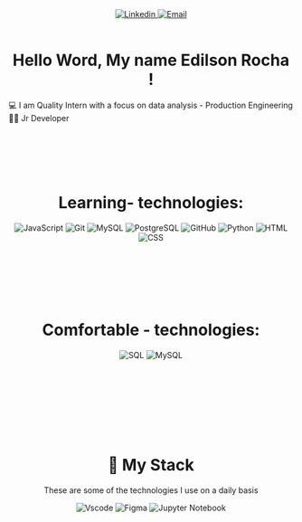 <div align="center">

 <a href="https://www.linkedin.com/in/edilson-rocha-8025351bb/">
 <img src="https://img.shields.io/badge/-LinkedIn-blue?style=for-the-badge&logo=Linkedin&logoColor=white" alt="Linkedin" title="Linkedin" >
 </a> 

 <a href="mailto:eacorocha@gmail.com">
 <img src="https://img.shields.io/badge/-Email-EA4335?style=for-the-badge&logo=Gmail&logoColor=white" alt="Email" title="Email" >
 </a> 
<br />
<br />
</div>
<h1 align="center">Hello Word, My name Edilson Rocha ! </h1>

<!-- <img src="./.github/Hi.gif" width="25"> -->
:computer: I am Quality Intern with a focus on data analysis - Production Engineering<br/>
:man_student: Jr Developer <br/>
&#xa0;
<h1 align="center"> <br/><br/> Learning- technologies:</h1>
<p align="center">
  <img src="https://img.shields.io/badge/JavaScript-000000?style=for-the-badge&logo=javascript&logoColor=4479A1" alt="JavaScript" title="JavaScript">
  <img src="https://img.shields.io/badge/Git-000000?style=for-the-badge&logo=git&logoColor=4479A1" alt="Git" title="Git">
  <img src="https://img.shields.io/badge/MySQL-000000?style=for-the-badge&logo=mysql" alt="MySQL" title="MySQL">
  <img src="https://img.shields.io/badge/PostgreSQL-000000?style=for-the-badge&logo=postgresql" alt="PostgreSQL" title="PostgreSQL">
  <img src="https://img.shields.io/badge/GitHub-000000?style=for-the-badge&logo=github" alt="GitHub" title="GitHub">
  <img src="https://img.shields.io/badge/Python-000000?style=for-the-badge&logo=python" alt="Python" title="Python">
  <img src="https://img.shields.io/badge/HTML-000000?style=for-the-badge&logo=html" alt="HTML" title="HTML">
  <img src="https://img.shields.io/badge/CSS-000000?style=for-the-badge&logo=css" alt="CSS" title="CSS">

 </p>
&#xa0;
<h1 align="center"> <br/><br/>Comfortable - technologies:</h1>
<p align="center">
 
 <img src="https://img.shields.io/badge/SQL-000000?style=for-the-badge&logo=sql" alt="SQL" title="SQL">
 <img src="https://img.shields.io/badge/MySQL-000000?style=for-the-badge&logo=mysql" alt="MySQL" title="MySQL">

 </p>
&#xa0;

&#xa0;
<h1 align="center"> <br/><br/>🔮 My Stack</h1>
<p align="center">
These are some of the technologies I use on a daily basis  <div align="center">
 <img src="https://img.shields.io/badge/Visual_Studio_Code-0078D4?style=for-the-badge&logo=visual%20studio%20code&logoColor=white" alt="Vscode" title="Visual Studio Code">
 <img src="https://img.shields.io/badge/Figma-F24E1E?style=for-the-badge&logo=figma&logoColor=white" alt="Figma" title="Figma Desktop">
 <img src="https://img.shields.io/badge/jupyter-%23FA0F00.svg?style=for-the-badge&logo=jupyter&logoColor=white" alt="Jupyter Notebook" title="Jupyter Notebook">
  </div>
  </p>


<!---- <img src="https://github-readme-stats.vercel.app/api/top-langs/?username={Rxz1}&theme=blue-green">
